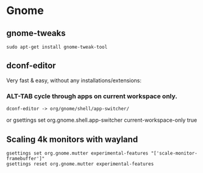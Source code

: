 # Gnome

## gnome-tweaks

    sudo apt-get install gnome-tweak-tool

## dconf-editor

Very fast & easy, without any installations/extensions:

### ALT-TAB cycle through apps on current workspace only.

    dconf-editor -> org/gnome/shell/app-switcher/

or
    gsettings set org.gnome.shell.app-switcher current-workspace-only true


## Scaling 4k monitors with wayland

    gsettings set org.gnome.mutter experimental-features "['scale-monitor-framebuffer']"
    gsettings reset org.gnome.mutter experimental-features
